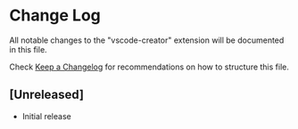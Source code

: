 # Change Log

All notable changes to the "vscode-creator" extension will be documented in this file.

Check [Keep a Changelog](http://keepachangelog.com/) for recommendations on how to structure this file.

## [Unreleased]

- Initial release